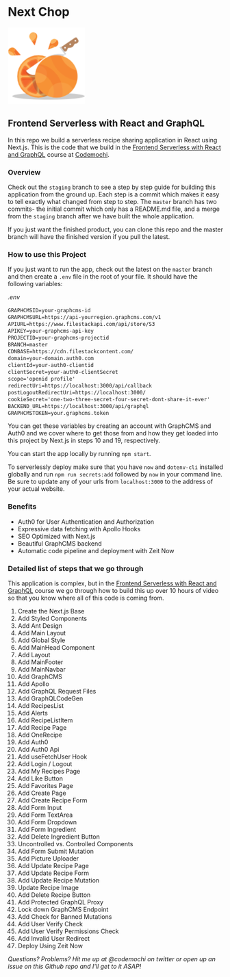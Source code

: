 # Next Chop

![Next Chop Logo](./public/favicon/apple-touch-icon.png)

## Frontend Serverless with React and GraphQL

In this repo we build a serverless recipe sharing application in React using Next.js. This is the code that we build in the [Frontend Serverless with React and GraphQL](https://courses.codemochi.com/frontend-serverless-with-react-and-graphql/) course at [Codemochi](https://codemochi.com).

### Overview

Check out the `staging` branch to see a step by step guide for building this application from the ground up. Each step is a commit which makes it easy to tell exactly what changed from step to step. The `master` branch has two commits- the initial commit which only has a README.md file, and a merge from the `staging` branch after we have built the whole application.

If you just want the finished product, you can clone this repo and the master branch will have the finished version if you pull the latest.

### How to use this Project

If you just want to run the app, check out the latest on the `master` branch and then create a `.env` file in the root of your file. It should have the following variables:

_.env_

```
GRAPHCMSID=your-graphcms-id
GRAPHCMSURL=https://api-yourregion.graphcms.com/v1
APIURL=https://www.filestackapi.com/api/store/S3
APIKEY=your-graphcms-api-key
PROJECTID=your-graphcms-projectid
BRANCH=master
CDNBASE=https://cdn.filestackcontent.com/
domain=your-domain.auth0.com
clientId=your-auth0-clientid
clientSecret=your-auth0-clientSecret
scope='openid profile'
redirectUri=https://localhost:3000/api/callback
postLogoutRedirectUri=https://localhost:3000/
cookieSecret='one-two-three-secret-four-secret-dont-share-it-ever'
BACKEND_URL=https://localhost:3000/api/graphql
GRAPHCMSTOKEN=your.graphcms.token
```

You can get these variables by creating an account with GraphCMS and Auth0 and we cover where to get those from and how they get loaded into this project by Next.js in steps 10 and 19, respectively.

You can start the app locally by running `npm start`.

To serverlessly deploy make sure that you have `now` and `dotenv-cli` installed globally and run `npm run secrets:add` followed by `now` in your command line. Be sure to update any of your urls from `localhost:3000` to the address of your actual website.

### Benefits

- Auth0 for User Authentication and Authorization
- Expressive data fetching with Apollo Hooks
- SEO Optimized with Next.js
- Beautiful GraphCMS backend
- Automatic code pipeline and deployment with Zeit Now

### Detailed list of steps that we go through

This application is complex, but in the [Frontend Serverless with React and GraphQL](https://courses.codemochi.com/frontend-serverless-with-react-and-graphql/) course we go through how to build this up over 10 hours of video so that you know where all of this code is coming from.

1. Create the Next.js Base
1. Add Styled Components
1. Add Ant Design
1. Add Main Layout
1. Add Global Style
1. Add MainHead Component
1. Add Layout
1. Add MainFooter
1. Add MainNavbar
1. Add GraphCMS
1. Add Apollo
1. Add GraphQL Request Files
1. Add GraphQLCodeGen
1. Add RecipesList
1. Add Alerts
1. Add RecipeListItem
1. Add Recipe Page
1. Add OneRecipe
1. Add Auth0
1. Add Auth0 Api
1. Add useFetchUser Hook
1. Add Login / Logout
1. Add My Recipes Page
1. Add Like Button
1. Add Favorites Page
1. Add Create Page
1. Add Create Recipe Form
1. Add Form Input
1. Add Form TextArea
1. Add Form Dropdown
1. Add Form Ingredient
1. Add Delete Ingredient Button
1. Uncontrolled vs. Controlled Components
1. Add Form Submit Mutation
1. Add Picture Uploader
1. Add Update Recipe Page
1. Add Update Recipe Form
1. Add Update Recipe Mutation
1. Update Recipe Image
1. Add Delete Recipe Button
1. Add Protected GraphQL Proxy
1. Lock down GraphCMS Endpoint
1. Add Check for Banned Mutations
1. Add User Verify Check
1. Add User Verify Permissions Check
1. Add Invalid User Redirect
1. Deploy Using Zeit Now

_Questions? Problems? Hit me up at @codemochi on twitter or open up an issue on this Github repo and I'll get to it ASAP!_
